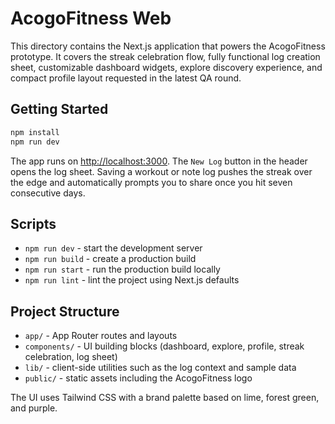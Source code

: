 # AcogoFitness Web

This directory contains the Next.js application that powers the AcogoFitness prototype. It covers the streak celebration flow, fully functional log creation sheet, customizable dashboard widgets, explore discovery experience, and compact profile layout requested in the latest QA round.

## Getting Started

```bash
npm install
npm run dev
```

The app runs on [http://localhost:3000](http://localhost:3000). The `New Log` button in the header opens the log sheet. Saving a workout or note log pushes the streak over the edge and automatically prompts you to share once you hit seven consecutive days.

## Scripts

- `npm run dev` - start the development server
- `npm run build` - create a production build
- `npm run start` - run the production build locally
- `npm run lint` - lint the project using Next.js defaults

## Project Structure

- `app/` - App Router routes and layouts
- `components/` - UI building blocks (dashboard, explore, profile, streak celebration, log sheet)
- `lib/` - client-side utilities such as the log context and sample data
- `public/` - static assets including the AcogoFitness logo

The UI uses Tailwind CSS with a brand palette based on lime, forest green, and purple.
